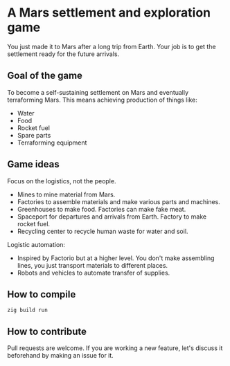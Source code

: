 # A Mars settlement and exploration game

You just made it to Mars after a long trip from Earth.
Your job is to get the settlement ready for the future arrivals.

## Goal of the game

To become a self-sustaining settlement on Mars and eventually terraforming Mars.
This means achieving production of things like:
- Water
- Food
- Rocket fuel
- Spare parts
- Terraforming equipment


## Game ideas

Focus on the logistics, not the people.

- Mines to mine material from Mars.
- Factories to assemble materials and make various parts and machines.
- Greenhouses to make food. Factories can make fake meat.
- Spaceport for departures and arrivals from Earth. Factory to make rocket fuel.
- Recycling center to recycle human waste for water and soil.

Logistic automation:
- Inspired by Factorio but at a higher level. You don't make assembling lines,
  you just transport materials to different places.
- Robots and vehicles to automate transfer of supplies.


## How to compile

```
zig build run
```

## How to contribute

Pull requests are welcome. If you are working a new feature, let's discuss it
beforehand by making an issue for it.

